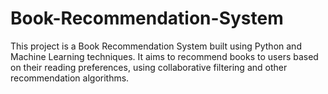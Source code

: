 # Book-Recommendation-System
This project is a Book Recommendation System built using Python and Machine Learning techniques. It aims to recommend books to users based on their reading preferences, using collaborative filtering and other recommendation algorithms.
